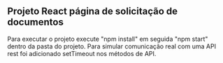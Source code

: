 ## Projeto React página de solicitação de documentos

Para executar o projeto execute "npm install" em seguida "npm start" dentro da pasta do projeto. Para simular comunicação real com uma API rest foi adicionado setTimeout nos métodos de API.